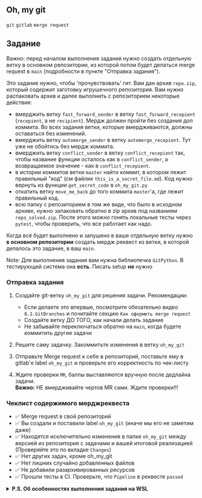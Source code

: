 ## Oh, my git

`git` `gitlab` `merge request`

## Задание

Важно: перед началом выполнения задания нужно создать отдельную ветку в основном репозитории, из которой потом будет делаться merge request в `main` (подробности в пункте "Отправка задания").

Это задание нужно, чтобы 'прочувствовать' гит. Вам дан архив `repo.zip`, который содержит заготовку игрушечного репозитория. Вам нужно распаковать архив и далее выполнить с репозиторием некоторые действия:
- вмерджить ветку `fast_forward_sender` в ветку `fast_forward_recepient` (`recepient`, а не `recipient`). Мердж должен пройти без создания доп коммита. Во всех задания ветки, которые вмердживаются, должны оставаться без изменений.
- вмерджить ветку `automerge_sender` в ветку `automerge_recepient`. Тут уже не обойтись без мердж коммита.
- вмерджить ветку `conflict_sender` в ветку `conflict_recepient` так, чтобы название функции осталось как в `conflict_sender`, а возвращаемое значение - как в `conflict_recepient`.
- в истории коммитов ветки `master` найти коммит, в котором лежит правильный "код" (см файлик `this_is_a_secret_file.md`). Код нужно вернуть из функции `get_secret_code` в `oh_my_git.py`
- откатить ветку `move_me_back` до того коммита `master`'a, где лежит правильный код.
- всю папку с репозиторием в том же виде, что было в исходном архиве, нужно запаковать обратно в zip архив под названием `repo_solved.zip`. После этого можно гонять локальные тесты через `pytest`, чтобы проверить, что все работает как надо.

Когда всё будет выполнено и запушено в ваше отдельную ветку нужно **в основном репозитории** создать мердж реквест из ветки, в которой делалось это задание, в ваш `main`.

Note: Для выполнения задания вам нужна библиотечка `GitPython`. В тестирующей система она **есть**. Писать setup **не** нужно


### Отправка задания

1. Создайте git-ветку `oh_my_git` для решения задачи. Рекомендации:
   * Если делаете это впервые, посмотрите обязательно видео `8.2.GitBranches` и почитайте секцию `Как оформить merge request`
   * Создайте ветку ДО ТОГО, как начали делать задание
   * Не забывайте переключаться обратно на `main`, когда будете коммитить другие задачи

2. Решите саму задачку. Закоммитьте изменения в ветку `oh_my_git`

3. Отправьте Merge request к себе в репозиторий, поставьте ему в gitlab'е label `oh_my_git`
и проверьте его корректность по чек-листу

4. Ждите проверки `MR`, баллы выставляются вручную после дедлайна задачи.  
  **Важно:** НЕ вмердживайте чертов MR сами. Ждите проверки!!!


### Чеклист содержимого мерджреквеста

* ✅ Merge request в свой репозиторий
* ✅ Вы создали и поставили label `oh_my_git` (иначе мы его не заметим даже)
* ✅ Находятся исключительно изменения в папке `oh_my_git` между версией из репозитория с задачами и вашей итоговой реализацией (Проверяйте это по вкладке `Changes`)
* ✅ Нет других задач, кроме oh_my_git
* ✅ Нет лишних случайно добавленных файлов
* ✅ Не добавили разархивированных ресурсов
* ✅ Прошли тесты в CI. Проверьте, что `Pipeline` в реквесте `passed`


<details><summary><b>P.S. Об особенностях выполнения задания на  WSL</b></summary>
При выполнении задания на WSL могут возникать некоторые артефакты. Например, WSL может автоматически менять права на r/w/x файлов. 
Поскольку git трактует `chmod` как изменение в файле, сразу же после распаковки `repo.zip` у вас появятся незакоммиченные изменения. Они, скорее всего, не дадут сделать задание без лишнего коммита, что в итоге приведёт к неправильной истории коммитов и провалу тестов.  
Бороться с этим можно разными способами; обычно помогает команда `git config core.fileMode false`. 
Если после распаковки `repo.zip` все файлы воспринимаются git'ом как unchanged, то значит, можно приступать к выполнению задания :).
</details>